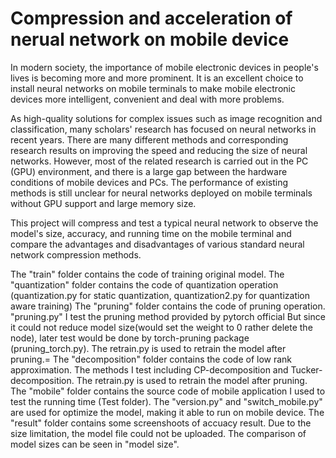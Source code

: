 # Compression and acceleration of nerual network on mobile device

In modern society, the importance of mobile electronic devices in people's lives is becoming more and more prominent. It is an excellent choice to install neural networks on mobile terminals to make mobile electronic devices more intelligent, convenient and deal with more problems.

As high-quality solutions for complex issues such as image recognition and classification, many scholars' research has focused on neural networks in recent years. There are many different methods and corresponding research results on improving the speed and reducing the size of neural networks. However, most of the related research is carried out in the PC (GPU) environment, and there is a large gap between the hardware conditions of mobile devices and PCs. The performance of existing methods is still unclear for neural networks deployed on mobile terminals without GPU support and large memory size.

This project will compress and test a typical neural network to observe the model's size, accuracy, and running time on the mobile terminal and compare the advantages and disadvantages of various standard neural network compression methods.


The "train" folder contains the code of training original model.
The "quantization" folder contains the code of quantization operation (quantization.py for static quantization, quantization2.py for quantization aware training)
The "pruning" folder contains the code of pruning operation. "pruning.py" I test the pruning method provided by pytorch official But since it could not reduce model size(would set the weight to 0 rather delete the node), later test would be done by torch-pruning package (pruning_torch.py). The retrain.py is used to retrain the model after pruning.=
The "decomposition" folder contains the code of low rank approximation. The methods I test including CP-decomposition and Tucker-decomposition. The retrain.py is used to retrain the model after pruning.
The "mobile" folder contains the source code of mobile application I used to test the running time (Test folder). The "version.py" and "switch_mobile.py" are used for optimize the model, making it able to run on mobile device.
The  "result" folder contains some screenshoots of accuacy result. Due to the size limitation, the model file could not be uploaded. The comparison of model sizes can be seen in "model size".
